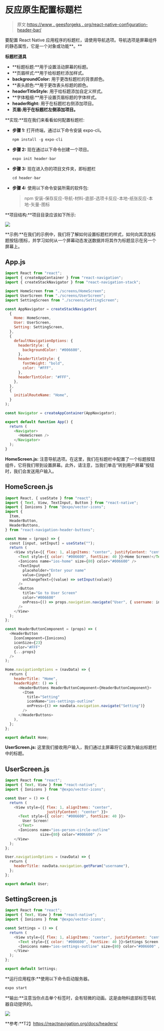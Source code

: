 # 反应原生配置标题栏

> 原文:[https://www . geesforgeks . org/react-native-configuration-header-bar/](https://www.geeksforgeeks.org/react-native-configuring-header-bar/)

要配置 React Native 应用程序的标题栏，请使用导航选项。导航选项是屏幕组件的静态属性，它是一个对象或功能**。**

**标题栏道具**

*   **标题标题:**用于设置活动屏幕的标题。
*   **页眉样式:**用于给标题栏添加样式。
*   **backgroundColor:** 用于更改标题栏的背景颜色。
*   **表头颜色:**用于更改表头标题的颜色。
*   **headerTitleStyle:** 用于给标题添加自定义样式。
*   **字体粗细:**用于设置页眉标题的字体样式。
*   **headerRight:** 用于在标题栏右侧添加项目。
*   **页眉:用于在标题栏左侧添加项目。**

**实现:**现在我们来看看如何配置标题栏:

*   **步骤 1:** 打开终端，通过以下命令安装 expo-cli。

    ```jsx
    npm install -g expo-cli
    ```

*   **步骤 2:** 现在通过以下命令创建一个项目。

    ```jsx
    expo init header-bar
    ```

*   **步骤 3:** 现在进入你的项目文件夹，即标题栏

    ```jsx
    cd header-bar
    ```

*   **步骤 4:** 使用以下命令安装所需的软件包:

    > npm 安装-保存反应-导航-材料-底部-选项卡反应-本地-纸张反应-本地-矢量-图标

**项目结构:**项目目录应该如下所示:

![](img/74ccbf356d4f9c92aa41fa1dbe48e09d.png)

**示例:**在我们的示例中，我们将了解如何设置标题栏的样式，如何向其添加标题按钮/图标，并学习如何从一个屏幕动态发送数据并将其作为标题显示在另一个屏幕上。

## App.js

```jsx
import React from "react";
import { createAppContainer } from "react-navigation";
import { createStackNavigator } from "react-navigation-stack";

import HomeScreen from "./screens/HomeScreen";
import UserScreen from "./screens/UserScreen";
import SettingScreen from "./screens/SettingScreen";

const AppNavigator = createStackNavigator(
  {
    Home: HomeScreen,
    User: UserScreen,
    Setting: SettingScreen,
  },
  {
    defaultNavigationOptions: {
      headerStyle: {
        backgroundColor: "#006600",
      },
      headerTitleStyle: {
        fontWeight: "bold",
        color: "#FFF",
      },
      headerTintColor: "#FFF",
    },
  },
  {
    initialRouteName: "Home",
  }
);

const Navigator = createAppContainer(AppNavigator);

export default function App() {
  return (
    <Navigator>
      <HomeScreen />
    </Navigator>
  );
}
```

**HomeScreen.js:** 注意导航选项。在这里，我们在标题栏中配置了一个标题按钮组件，它将我们带到设置屏幕。此外，请注意，当我们单击“转到用户屏幕”按钮时，我们会发送用户输入。

## HomeScreen.js

```jsx
import React, { useState } from "react";
import { Text, View, TextInput, Button } from "react-native";
import { Ionicons } from "@expo/vector-icons";
import {
  Item,
  HeaderButton,
  HeaderButtons,
} from "react-navigation-header-buttons";

const Home = (props) => {
  const [input, setInput] = useState("");
  return (
    <View style={{ flex: 1, alignItems: "center", justifyContent: "center" }}>
      <Text style={{ color: "#006600", fontSize: 40 }}>Home Screen!</Text>
      <Ionicons name="ios-home" size={80} color="#006600" />
      <TextInput
        placeholder="Enter your name"
        value={input}
        onChangeText={(value) => setInput(value)}
      />
      <Button
        title="Go to User Screen"
        color="#006600"
        onPress={() => props.navigation.navigate("User", { username: input })}
      />
    </View>
  );
};

const HeaderButtonComponent = (props) => (
  <HeaderButton
    IconComponent={Ionicons}
    iconSize={23}
    color="#FFF"
    {...props}
  />
);

Home.navigationOptions = (navData) => {
  return {
    headerTitle: "Home",
    headerRight: () => (
      <HeaderButtons HeaderButtonComponent={HeaderButtonComponent}>
        <Item
          title="Setting"
          iconName="ios-settings-outline"
          onPress={() => navData.navigation.navigate("Setting")}
        />
      </HeaderButtons>
    ),
  };
};

export default Home;
```

**UserScreen.js:** 这里我们接收用户输入，我们通过主屏幕将它设置为输出标题栏中的标题。

## UserScreen.js

```jsx
import React from "react";
import { Text, View } from "react-native";
import { Ionicons } from "@expo/vector-icons";

const User = () => {
  return (
    <View style={{ flex: 1, alignItems: "center",
                   justifyContent: "center" }}>
      <Text style={{ color: "#006600", fontSize: 40 }}>
        User Screen!
      </Text>
      <Ionicons name="ios-person-circle-outline" 
                size={80} color="#006600" />
    </View>
  );
};

User.navigationOptions = (navData) => {
  return {
    headerTitle: navData.navigation.getParam("username"),
  };
};

export default User;
```

## SettingScreen.js

```jsx
import React from "react";
import { Text, View } from "react-native";
import { Ionicons } from "@expo/vector-icons";

const Settings = () => {
  return (
    <View style={{ flex: 1, alignItems: "center", justifyContent: "center" }}>
      <Text style={{ color: "#006600", fontSize: 40 }}>Settings Screen!</Text>
      <Ionicons name="ios-settings-outline" size={80} color="#006600" />
    </View>
  );
};

export default Settings;
```

**运行应用程序:**使用以下命令启动服务器。

```jsx
expo start
```

**输出:**注意当你点击单个标签时，会有轻微的动画。这是由物料底部标签导航器自动提供的。

![](img/7ab81a187c44e60ab406a8fc67703a4c.png)

**参考:**T2】https://reactnavigation.org/docs/headers/